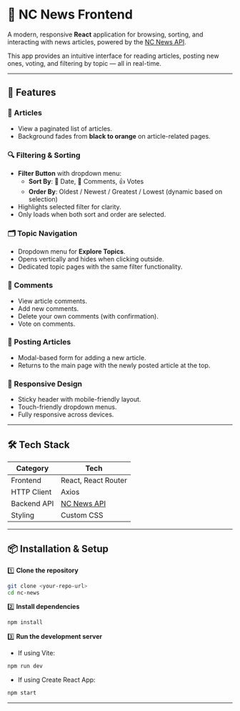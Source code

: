 # 📰 NC News Frontend

A modern, responsive **React** application for browsing, sorting, and interacting with news articles, powered by the [NC News API](https://royalteej-be-nc-news.onrender.com).

This app provides an intuitive interface for reading articles, posting new ones, voting, and filtering by topic — all in real-time.

---

## 🚀 Features

### 📄 Articles
- View a paginated list of articles.
- Background fades from **black to orange** on article-related pages.

### 🔍 Filtering & Sorting
- **Filter Button** with dropdown menu:
  - **Sort By**: 📅 Date, 💬 Comments, 👍 Votes
  - **Order By**: Oldest / Newest / Greatest / Lowest (dynamic based on selection)
- Highlights selected filter for clarity.
- Only loads when both sort and order are selected.

### 🗂 Topic Navigation
- Dropdown menu for **Explore Topics**.
- Opens vertically and hides when clicking outside.
- Dedicated topic pages with the same filter functionality.

### 💬 Comments
- View article comments.
- Add new comments.
- Delete your own comments (with confirmation).
- Vote on comments.

### 📝 Posting Articles
- Modal-based form for adding a new article.
- Returns to the main page with the newly posted article at the top.

### 📱 Responsive Design
- Sticky header with mobile-friendly layout.
- Touch-friendly dropdown menus.
- Fully responsive across devices.

---

## 🛠 Tech Stack

| **Category** | **Tech** |
|--------------|----------|
| Frontend     | React, React Router |
| HTTP Client  | Axios |
| Backend API  | [NC News API](https://royalteej-be-nc-news.onrender.com) |
| Styling      | Custom CSS |

---

## 📦 Installation & Setup

1️⃣ **Clone the repository**
```bash
git clone <your-repo-url>
cd nc-news
```

2️⃣ **Install dependencies**
```bash
npm install
```

3️⃣ **Run the development server**

- If using Vite:
```bash
npm run dev
```
- If using Create React App:
```bash
npm start
```
---

